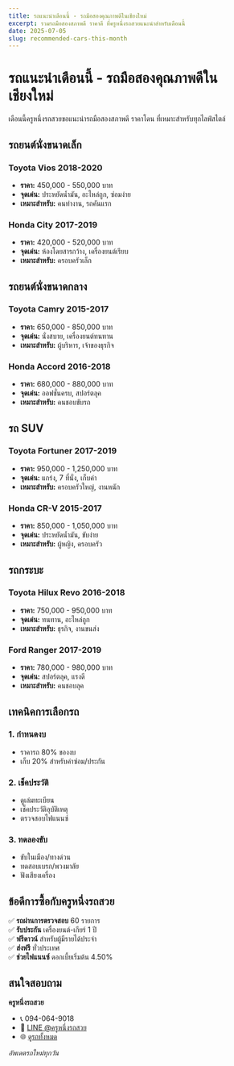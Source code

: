 ```yaml
---
title: รถแนะนำเดือนนี้ - รถมือสองคุณภาพดีในเชียงใหม่
excerpt: รวมรถมือสองสภาพดี ราคาดี ที่ครูหนึ่งรถสวยแนะนำสำหรับเดือนนี้
date: 2025-07-05
slug: recommended-cars-this-month
---
```


# รถแนะนำเดือนนี้ - รถมือสองคุณภาพดีในเชียงใหม่

เดือนนี้ครูหนึ่งรถสวยขอแนะนำรถมือสองสภาพดี ราคาโดน ที่เหมาะสำหรับทุกไลฟ์สไตล์

## รถยนต์นั่งขนาดเล็ก

### Toyota Vios 2018-2020

- **ราคา:** 450,000 - 550,000 บาท
- **จุดเด่น:** ประหยัดน้ำมัน, อะไหล่ถูก, ซ่อมง่าย
- **เหมาะสำหรับ:** คนทำงาน, รถคันแรก

### Honda City 2017-2019

- **ราคา:** 420,000 - 520,000 บาท
- **จุดเด่น:** ห้องโดยสารกว้าง, เครื่องยนต์เรียบ
- **เหมาะสำหรับ:** ครอบครัวเล็ก

## รถยนต์นั่งขนาดกลาง

### Toyota Camry 2015-2017

- **ราคา:** 650,000 - 850,000 บาท
- **จุดเด่น:** นั่งสบาย, เครื่องยนต์ทนทาน
- **เหมาะสำหรับ:** ผู้บริหาร, เจ้าของธุรกิจ

### Honda Accord 2016-2018

- **ราคา:** 680,000 - 880,000 บาท
- **จุดเด่น:** ออฟชั่นครบ, สปอร์ตลุค
- **เหมาะสำหรับ:** คนชอบขับรถ

## รถ SUV

### Toyota Fortuner 2017-2019

- **ราคา:** 950,000 - 1,250,000 บาท
- **จุดเด่น:** แกร่ง, 7 ที่นั่ง, เก็บค่า
- **เหมาะสำหรับ:** ครอบครัวใหญ่, งานหนัก

### Honda CR-V 2015-2017

- **ราคา:** 850,000 - 1,050,000 บาท
- **จุดเด่น:** ประหยัดน้ำมัน, ขับง่าย
- **เหมาะสำหรับ:** ผู้หญิง, ครอบครัว

## รถกระบะ

### Toyota Hilux Revo 2016-2018

- **ราคา:** 750,000 - 950,000 บาท
- **จุดเด่น:** ทนทาน, อะไหล่ถูก
- **เหมาะสำหรับ:** ธุรกิจ, งานขนส่ง

### Ford Ranger 2017-2019

- **ราคา:** 780,000 - 980,000 บาท
- **จุดเด่น:** สปอร์ตลุค, แรงดี
- **เหมาะสำหรับ:** คนชอบลุค

## เทคนิคการเลือกรถ

### 1. กำหนดงบ

- ราคารถ 80% ของงบ
- เก็บ 20% สำหรับค่าซ่อม/ประกัน

### 2. เช็คประวัติ

- ดูเล่มทะเบียน
- เช็คประวัติอุบัติเหตุ
- ตรวจสอบไฟแนนซ์

### 3. ทดลองขับ

- ขับในเมือง/ทางด่วน
- ทดสอบเบรก/พวงมาลัย
- ฟังเสียงเครื่อง

## ข้อดีการซื้อกับครูหนึ่งรถสวย

✅ **รถผ่านการตรวจสอบ** 60 รายการ  
✅ **รับประกัน** เครื่องยนต์-เกียร์ 1 ปี  
✅ **ฟรีดาวน์** สำหรับผู้มีรายได้ประจำ  
✅ **ส่งฟรี** ทั่วประเทศ  
✅ **ช่วยไฟแนนซ์** ดอกเบี้ยเริ่มต้น 4.50%

## สนใจสอบถาม

**ครูหนึ่งรถสวย**

- 📞 094-064-9018
- 💬 [LINE @ครูหนึ่งรถสวย](https://lin.ee/cJuakxZ)
- 🌐 [ดูรถทั้งหมด](https://chiangmaiusedcar.com/all-cars)

_อัพเดตรถใหม่ทุกวัน_
